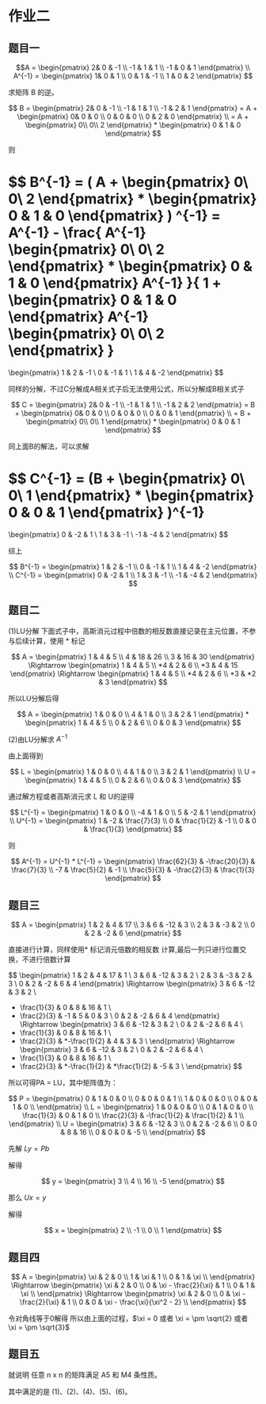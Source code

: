 # 作业二

## 题目一

$$A = 
\begin{pmatrix}
  2& 0 & -1 \\
  -1 & 1 & 1 \\
  -1 & 0 & 1
\end{pmatrix}
\\
A^{-1} =
\begin{pmatrix}
  1& 0 & 1 \\
  0 & 1 & -1 \\
  1 & 0 & 2
\end{pmatrix}
$$

求矩阵 B 的逆。

$$
B = 
\begin{pmatrix}
  2& 0 & -1 \\
  -1 & 1 & 1 \\
  -1 & 2 & 1
\end{pmatrix}
= A + 
\begin{pmatrix}
  0& 0 & 0 \\
  0 & 0 & 0 \\
  0 & 2 & 0
\end{pmatrix}
\\
= A + 
\begin{pmatrix}
  0\\
  0\\
  2
\end{pmatrix}
*
\begin{pmatrix}
  0 & 1 & 0
\end{pmatrix}
$$

则

$$
B^{-1} =
(
A + 
\begin{pmatrix}
  0\\
  0\\
  2
\end{pmatrix}
*
\begin{pmatrix}
  0 & 1 & 0
\end{pmatrix}
) ^{-1}
= A^{-1} - 
\frac{
A^{-1} 
\begin{pmatrix}
  0\\
  0\\
  2
\end{pmatrix}
*
\begin{pmatrix}
  0 & 1 & 0
\end{pmatrix}
A^{-1}
}{
1 + 
\begin{pmatrix}
  0 & 1 & 0
\end{pmatrix}
A^{-1}
\begin{pmatrix}
  0\\
  0\\
  2
\end{pmatrix}
}
=
\begin{pmatrix}
1 & 2 & -1 \\
0 & -1 & 1 \\
1 & 4 & -2
\end{pmatrix}
$$

同样的分解，不过C分解成A相关式子后无法使用公式，所以分解成B相关式子

$$
C = 
\begin{pmatrix}
  2& 0 & -1 \\
  -1 & 1 & 1 \\
  -1 & 2 & 2
\end{pmatrix}
= B + 
\begin{pmatrix}
  0& 0 & 0 \\
  0 & 0 & 0 \\
  0 & 0 & 1
\end{pmatrix}
\\
= B + 
\begin{pmatrix}
  0\\
  0\\
  1
\end{pmatrix}
*
\begin{pmatrix}
  0 & 0 & 1
\end{pmatrix}
$$

同上面B的解法，可以求解

$$
C^{-1} = (B + 
\begin{pmatrix}
  0\\
  0\\
  1
\end{pmatrix}
*
\begin{pmatrix}
  0 & 0 & 1
\end{pmatrix}
)^{-1}
= 
\begin{pmatrix}
0 & -2 & 1 \\
1 & 3 & -1 \\
-1 & -4 & 2
\end{pmatrix}
$$


综上

$$
B^{-1} = 
\begin{pmatrix}
1 & 2 & -1 \\
0 & -1 & 1 \\
1 & 4 & -2
\end{pmatrix}
\\
C^{-1} = 
\begin{pmatrix}
0 & -2 & 1 \\
1 & 3 & -1 \\
-1 & -4 & 2
\end{pmatrix}
$$

## 题目二

(1)LU分解
下面式子中，高斯消元过程中倍数的相反数直接记录在主元位置，不参与后续计算，使用 * 标记

$$
A = 
\begin{pmatrix}
  1 & 4 & 5 \\
  4 & 18 & 26 \\
  3 & 16 & 30
\end{pmatrix}
\Rightarrow
\begin{pmatrix}
  1 & 4 & 5 \\
  *4 & 2 & 6 \\
  *3 & 4 & 15
\end{pmatrix}
\Rightarrow
\begin{pmatrix}
  1 & 4 & 5 \\
  *4 & 2 & 6 \\
  *3 & *2 & 3
\end{pmatrix}
$$

所以LU分解后得

$$
A = 
\begin{pmatrix}
  1 & 0 & 0 \\
  4 & 1 & 0 \\
  3 & 2 & 1
\end{pmatrix}
*
\begin{pmatrix}
  1 & 4 & 5 \\
  0 & 2 & 6 \\
  0 & 0 & 3
\end{pmatrix}
$$

(2)由LU分解求 $A^{-1}$

由上面得到

$$
L = 
\begin{pmatrix}
  1 & 0 & 0 \\
  4 & 1 & 0 \\
  3 & 2 & 1
\end{pmatrix}
\\
U =
\begin{pmatrix}
  1 & 4 & 5 \\
  0 & 2 & 6 \\
  0 & 0 & 3
\end{pmatrix}
$$

通过解方程或者高斯消元求 L 和 U的逆得

$$
L^{-1} =
\begin{pmatrix}
  1 & 0 & 0 \\
  -4 & 1 & 0 \\
  5 & -2 & 1
\end{pmatrix}
\\
U^{-1} =
\begin{pmatrix}
  1 & -2 & \frac{7}{3} \\
  0 & \frac{1}{2} & -1 \\
  0 & 0 & \frac{1}{3}
\end{pmatrix}
$$

则

$$
A^{-1} = U^{-1} * L^{-1} = 
\begin{pmatrix}
  \frac{62}{3} & -\frac{20}{3} & \frac{7}{3} \\
  -7 & \frac{5}{2} & -1 \\
  \frac{5}{3} & -\frac{2}{3} & \frac{1}{3}
\end{pmatrix}
$$

## 题目三

$$
A =
\begin{pmatrix}
  1 & 2 & 4 & 17 \\
  3 & 6 & -12 & 3 \\
  2 & 3 & -3 & 2 \\
  0 & 2 & -2 & 6
\end{pmatrix}
$$

直接进行计算，同样使用* 标记消元倍数的相反数
计算,最后一列只进行位置交换，不进行倍数计算

$$
\begin{pmatrix}
  1 & 2 & 4 & 17 & 1 \\
  3 & 6 & -12 & 3 & 2 \\
  2 & 3 & -3 & 2 & 3 \\
  0 & 2 & -2 & 6 & 4
\end{pmatrix}
\Rightarrow
\begin{pmatrix}
  3 & 6 & -12 & 3 & 2 \\
  * \frac{1}{3} & 0 & 8 & 16 & 1 \\
  * \frac{2}{3} & -1 & 5 & 0 & 3 \\
  0 & 2 & -2 & 6 & 4
\end{pmatrix}
\Rightarrow
\begin{pmatrix}
  3 & 6 & -12 & 3 & 2 \\
  0 & 2 & -2 & 6 & 4 \\
  * \frac{1}{3} & 0 & 8 & 16 & 1 \\
  * \frac{2}{3} & *-\frac{1}{2} & 4 & 3 & 3 \\
\end{pmatrix}
\Rightarrow
\begin{pmatrix}
  3 & 6 & -12 & 3 & 2 \\
  0 & 2 & -2 & 6 & 4 \\
  * \frac{1}{3} & 0 & 8 & 16 & 1 \\
  * \frac{2}{3} & *-\frac{1}{2} & *\frac{1}{2} & -5 & 3 \\
\end{pmatrix}
$$


所以可得PA = LU，其中矩阵值为：

$$
P = 
\begin{pmatrix}
0 & 1 & 0 & 0 \\
0 & 0 & 0 & 1 \\
1 & 0 & 0 & 0 \\
0 & 0 & 1 & 0 \\
\end{pmatrix}
\\
L =  
\begin{pmatrix}
1 & 0 & 0 & 0 \\
0 & 1 & 0 & 0 \\
\frac{1}{3} & 0 & 1 & 0 \\
\frac{2}{3} & -\frac{1}{2} & \frac{1}{2} & 1 \\
\end{pmatrix}
\\
U = 
\begin{pmatrix}
  3 & 6 & -12 & 3 \\
  0 & 2 & -2 & 6  \\
 0 & 0 & 8 & 16  \\
  0 & 0 & 0 & -5  \\
\end{pmatrix}
$$


先解 $Ly = Pb$

解得

$$
y = 
\begin{pmatrix}
3 \\
4 \\
16 \\
-5
\end{pmatrix}
$$

那么 $Ux = y$

解得

$$
x = 
\begin{pmatrix}
2 \\
-1 \\
0 \\
1
\end{pmatrix}
$$

## 题目四

$$
A = 
\begin{pmatrix}
 \xi & 2 & 0 \\
 1 & \xi & 1 \\
 0 & 1 & \xi \\
\end{pmatrix}
\Rightarrow
\begin{pmatrix}
 \xi & 2 & 0 \\
 0 & \xi - \frac{2}{\xi} & 1 \\
 0 & 1 & \xi \\
\end{pmatrix}
\Rightarrow
\begin{pmatrix}
 \xi & 2 & 0 \\
 0 & \xi - \frac{2}{\xi} & 1 \\
 0 & 0 & \xi - \frac{\xi}{\xi^2 - 2} \\
\end{pmatrix}
$$

令对角线等于0解得
所以由上面的过程，$\xi = 0 或者 \xi = \pm \sqrt{2} 或者 \xi = \pm \sqrt{3}$

## 题目五

就说明 任意 n x n 的矩阵满足 A5 和 M4 条性质。

其中满足的是 (1)、(2)、(4)、(5)、(6)。

